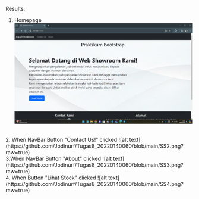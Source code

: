 Results:
<br>
1. Homepage
![alt text](https://github.com/Jodinurf/Tugas8_20220140060/blob/main/SS1.png?raw=true)
<br>
2. When NavBar Button "Contact Us!" clicked
![alt text](https://github.com/Jodinurf/Tugas8_20220140060/blob/main/SS2.png?raw=true)
<br>
3.When NavBar Button "About" clicked
![alt text](https://github.com/Jodinurf/Tugas8_20220140060/blob/main/SS3.png?raw=true)
<br>
4. When Button "Lihat Stock" clicked
![alt text](https://github.com/Jodinurf/Tugas8_20220140060/blob/main/SS4.png?raw=true)

